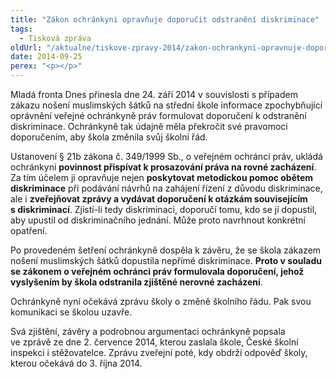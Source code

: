 ```yaml
---
title: "Zákon ochránkyni opravňuje doporučit odstranění diskriminace"
tags:
  - Tisková zpráva
oldUrl: "/aktualne/tiskove-zpravy-2014/zakon-ochrankyni-opravnuje-doporucit-odstraneni-diskriminace"
date: 2014-09-25
perex: "<p></p>"
---
```


<!-- imported from the old website -->

<p>Mladá fronta Dnes přinesla dne 24. září 2014 v souvislosti s případem zákazu nošení muslimských šátků na střední škole informace zpochybňující oprávnění veřejné ochránkyně práv formulovat doporučení k odstranění diskriminace. Ochránkyně tak údajně měla překročit své pravomoci doporučením, aby škola změnila svůj školní řád.</p><p>Ustanovení § 21b zákona č. 349/1999 Sb., o veřejném ochránci práv, ukládá ochránkyni <strong>povinnost přispívat k prosazování práva na rovné zacházení</strong>. Za tím účelem ji opravňuje nejen <strong>poskytovat metodickou pomoc obětem diskriminace</strong> při podávání návrhů na zahájení řízení z důvodu diskriminace, ale i <strong>zveřejňovat zprávy a vydávat doporučení k otázkám souvisejícím s diskriminací</strong>. Zjistí-li tedy diskriminaci, doporučí tomu, kdo se jí dopustil, aby upustil od diskriminačního jednání. Může proto navrhnout konkrétní opatření.</p><p>Po provedeném šetření ochránkyně dospěla k závěru, že se škola zákazem nošení muslimských šátků dopustila nepřímé diskriminace. <strong>Proto v souladu se zákonem o veřejném ochránci práv formulovala doporučení, jehož vyslyšením by škola odstranila zjištěné nerovné zacházení</strong>.</p><p>Ochránkyně nyní očekává zprávu školy o změně školního řádu. Pak svou komunikaci se školou uzavře.</p>Svá zjištění, závěry a podrobnou argumentaci ochránkyně popsala ve zprávě ze dne 2. července 2014, kterou zaslala škole, České školní inspekci i stěžovatelce. Zprávu zveřejní poté, kdy obdrží odpověď školy, kterou očekává do 3. října 2014.
